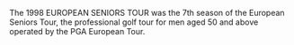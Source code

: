 The 1998 EUROPEAN SENIORS TOUR was the 7th season of the European Seniors Tour, the professional golf tour for men aged 50 and above operated by the PGA European Tour.
